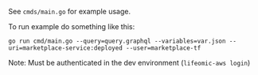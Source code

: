 See `cmds/main.go` for example usage.

To run example do something like this:

```
go run cmd/main.go --query=query.graphql --variables=var.json --uri=marketplace-service:deployed --user=marketplace-tf
```

Note: Must be authenticated in the dev environment (`lifeomic-aws login`)
